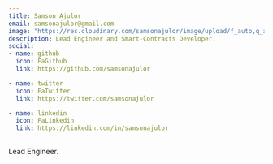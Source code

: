 ```yaml
---
title: Samson Ajulor
email: samsonajulor@gmail.com
image: "https://res.cloudinary.com/samsonajulor/image/upload/f_auto,q_auto/v1/algofanatics_assets/assets/team/jnrltd8rq484rzsfexig"
description: Lead Engineer and Smart-Contracts Developer.
social:
- name: github
  icon: FaGithub
  link: https://github.com/samsonajulor

- name: twitter
  icon: FaTwitter
  link: https://twitter.com/samsonajulor

- name: linkedin
  icon: FaLinkedin
  link: https://linkedin.com/in/samsonajulor
---
```


Lead Engineer.
